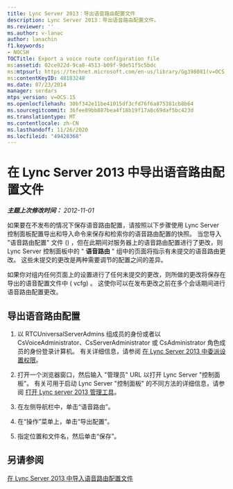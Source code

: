```yaml
---
title: Lync Server 2013：导出语音路由配置文件
description: Lync Server 2013：导出语音路由配置文件。
ms.reviewer: ''
ms.author: v-lanac
author: lanachin
f1.keywords:
- NOCSH
TOCTitle: Export a voice route configuration file
ms:assetid: 02ce922d-9ca8-4513-b09f-9de51f5c5bdc
ms:mtpsurl: https://technet.microsoft.com/en-us/library/Gg398081(v=OCS.15)
ms:contentKeyID: 48183248
ms.date: 07/23/2014
manager: serdars
mtps_version: v=OCS.15
ms.openlocfilehash: 30bf342e11be41015df3cfd76f6a875381cb8b64
ms.sourcegitcommit: 36fee89bb887bea4f18b19f17a8c69daf5bc423d
ms.translationtype: MT
ms.contentlocale: zh-CN
ms.lasthandoff: 11/26/2020
ms.locfileid: "49428368"
---
```

# <a name="export-a-voice-route-configuration-file-in-lync-server-2013"></a>在 Lync Server 2013 中导出语音路由配置文件

<div data-xmlns="http://www.w3.org/1999/xhtml">

<div class="topic" data-xmlns="http://www.w3.org/1999/xhtml" data-msxsl="urn:schemas-microsoft-com:xslt" data-cs="https://msdn.microsoft.com/">

<div data-asp="https://msdn2.microsoft.com/asp">



</div>

<div id="mainSection">

<div id="mainBody">

<span> </span>

_**主题上次修改时间：** 2012-11-01_

如果要在不发布的情况下保存语音路由配置，请按照以下步骤使用 Lync Server 控制面板配置导出和导入命令来保存和检索你的语音路由配置的快照。 当您导入 "语音路由配置" 文件 () ，但在此期间对服务器上的语音路由配置进行了更改，则 Lync Server 控制面板中的 " **语音路由** " 组中的页面将指示有未提交的语音路由更改。 这些未提交的更改是两种需要调节的配置之间的差异。

如果你对组内任何页面上的设置进行了任何未提交的更改，则所做的更改将保存在导出的语音配置文件中 ( vcfg) 。 这使你可以在发布更改之前在多个会话期间进行语音路由配置更改。

<div>

## <a name="to-export-a-voice-routing-configuration"></a>导出语音路由配置

1.  以 RTCUniversalServerAdmins 组成员的身份或者以 CsVoiceAdministrator、CsServerAdministrator 或 CsAdministrator 角色成员的身份登录计算机。 有关详细信息，请参阅 [在 Lync Server 2013 中委派设置权限](lync-server-2013-delegate-setup-permissions.md)。

2.  打开一个浏览器窗口，然后输入 "管理员" URL 以打开 Lync Server "控制面板"。 有关可用于启动 Lync Server "控制面板" 的不同方法的详细信息，请参阅 [打开 Lync server 2013 管理工具](lync-server-2013-open-lync-server-administrative-tools.md)。

3.  在左侧导航栏中，单击“语音路由”。

4.  在“操作”菜单上，单击“导出配置”。

5.  指定位置和文件名，然后单击“保存”。

</div>

<div>

## <a name="see-also"></a>另请参阅


[在 Lync Server 2013 中导入语音路由配置文件](lync-server-2013-import-a-voice-route-configuration-file.md)  
  

</div>

</div>

<span> </span>

</div>

</div>

</div>

